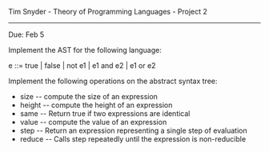 Tim Snyder - Theory of Programming Languages - Project 2

---

Due: Feb 5

Implement the AST for the following language:

e ::= true | false | not e1 | e1 and e2 | e1 or e2

Implement the following operations on the abstract syntax tree:

- size -- compute the size of an expression
- height -- compute the height of an expression
- same -- Return true if two expressions are identical
- value -- compute the value of an expression
- step -- Return an expression representing a single step of evaluation
- reduce -- Calls step repeatedly until the expression is non-reducible

